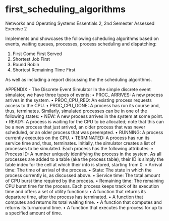 # first_scheduling_algorithms
Networks and Operating Systems Essentials 2, 2nd Semester Assessed Exercise 2

Implements and showcases the following scheduling algorithms based on events, waiting queues, processes, process scheduling and dispatching:
1. First Come First Served
2. Shortest Job First
3. Round Robin
4. Shortest Remaining Time First

As well as including a report discussing the the scheduling algorithms.

APPENDIX - The Discrete Event Simulator
In the simple discrete event simulator, we have
three types of events:
• PROC_ ARRIVES: A new process arrives in the system.
• PROC_CPU_REQ: An existing process requests access to the CPU.
• PROC_CPU_DONE: A process has run its course and, thus, terminates.
Similarly, simulated processes can be in one of the following states:
• NEW: A new process arrives in the system at some point.
• READY: A process is waiting for the CPU to be allocated; note that this can be
a new process that just arrived, an older process that was never scheduled, or
an older process that was preempted.
• RUNNING: A process currently executes on the CPU.
• TERMINATED: A process has run its service time and, thus, terminates.
Initially, the simulator creates a list of processes to be simulated. Each process has the
following attributes:
• Process ID: A number uniquely identifying the process in the system. As all
processes are added to a table (aka the process table), their ID is simply the
table index for the cell at which their info is stored, starting from 0.
• Arrival time: The time of arrival of the process.
• State: The state in which the process currently is, as discussed above.
• Service time: The total amount of CPU burst time required by the process.
• Remaining time: The remaining CPU burst time for the process.
Each process keeps track of its execution time and offers a set of utility functions:
• A function that returns its departure time, after the process has terminated.
• A function that computes and returns its total waiting time.
• A function that computes and returns its turnaround time.
• A function that executes the process for up to a specified amount of time.
